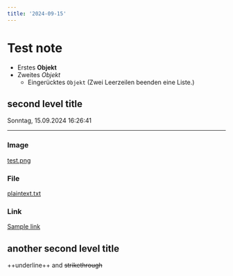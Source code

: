 ```yaml
---
title: '2024-09-15'
---
```


# Test note

- Erstes **Objekt**
- Zweites *Objekt*
  - Eingerücktes `Objekt` (Zwei Leerzeilen beenden eine Liste.)

## second level title

Sonntag, 15.09.2024 16:26:41

------------------------------------------------------------------------

### Image

[test.png](./test.png)

### File

[plaintext.txt](./plaintext.txt)

### Link

[Sample link](http://kicker.de)

## another second level title

++underline++ and ~~strikethrough~~